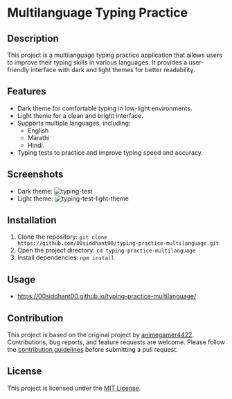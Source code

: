# Multilanguage Typing Practice

## Description
This project is a multilanguage typing practice application that allows users to improve their typing skills in various languages. It provides a user-friendly interface with dark and light themes for better readability.

## Features
- Dark theme for comfortable typing in low-light environments.
- Light theme for a clean and bright interface.
- Supports multiple languages, including:
    - English
    - Marathi
    - Hindi.
- Typing tests to practice and improve typing speed and accuracy.

## Screenshots
- Dark theme: ![typing-test](https://github.com/00siddhant00/typing-practice-multilanguage/assets/57677944/214ba87c-b255-4610-8fc4-83a9c57b777e)
- Light theme: ![typing-test-light-theme](https://github.com/00siddhant00/typing-practice-multilanguage/assets/57677944/8fc0d65d-e0fc-495b-88ff-d03292ba5714)

## Installation
1. Clone the repository: `git clone https://github.com/00siddhant00/typing-practice-multilanguage.git`
2. Open the project directory: `cd typing-practice-multilanguage`
3. Install dependencies: `npm install`

## Usage
- https://00siddhant00.github.io/typing-practice-multilanguage/

## Contribution
This project is based on the original project by [animegamer4422](https://github.com/animegamer4422). Contributions, bug reports, and feature requests are welcome. Please follow the [contribution guidelines](CONTRIBUTING.md) before submitting a pull request.

## License
This project is licensed under the [MIT License](LICENSE).
